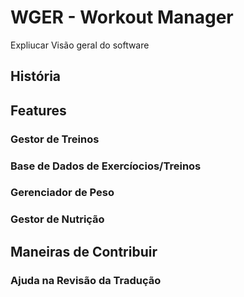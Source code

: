 # WGER - Workout Manager

Expliucar Visão geral do software

## História

## Features

### Gestor de Treinos

### Base de Dados de Exercíocios/Treinos

### Gerenciador de Peso

### Gestor de Nutrição

## Maneiras de Contribuir

### Ajuda na Revisão da Tradução
